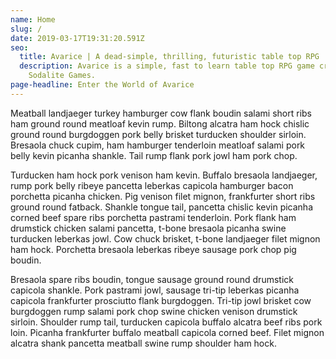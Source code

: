```yaml
---
name: Home
slug: /
date: 2019-03-17T19:31:20.591Z
seo:
  title: Avarice | A dead-simple, thrilling, futuristic table top RPG
  description: Avarice is a simple, fast to learn table top RPG game created by
    Sodalite Games.
page-headline: Enter the World of Avarice
---
```


Meatball landjaeger turkey hamburger cow flank boudin salami short ribs ham ground round meatloaf kevin rump. Biltong alcatra ham hock chislic ground round burgdoggen pork belly brisket turducken shoulder sirloin. Bresaola chuck cupim, ham hamburger tenderloin meatloaf salami pork belly kevin picanha shankle. Tail rump flank pork jowl ham pork chop.

Turducken ham hock pork venison ham kevin. Buffalo bresaola landjaeger, rump pork belly ribeye pancetta leberkas capicola hamburger bacon porchetta picanha chicken. Pig venison filet mignon, frankfurter short ribs ground round fatback. Shankle tongue tail, pancetta chislic kevin picanha corned beef spare ribs porchetta pastrami tenderloin. Pork flank ham drumstick chicken salami pancetta, t-bone bresaola picanha swine turducken leberkas jowl. Cow chuck brisket, t-bone landjaeger filet mignon ham hock. Porchetta bresaola leberkas ribeye sausage pork chop pig boudin.

Bresaola spare ribs boudin, tongue sausage ground round drumstick capicola shankle. Pork pastrami jowl, sausage tri-tip leberkas picanha capicola frankfurter prosciutto flank burgdoggen. Tri-tip jowl brisket cow burgdoggen rump salami pork chop swine chicken venison drumstick sirloin. Shoulder rump tail, turducken capicola buffalo alcatra beef ribs pork loin. Picanha frankfurter buffalo meatball capicola corned beef. Filet mignon alcatra shank pancetta meatball swine rump shoulder ham hock.
